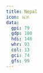 ```yaml
---
title: Nepal
icon: 🇳🇵
data:
  gpi: 79
  gdp: 100
  hdi: 146
  whr: 93
  col: 13
  gci: 74
  gfs: 99
---
```


